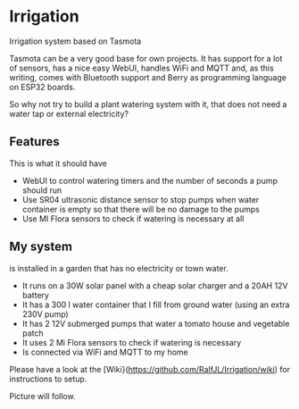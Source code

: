 # Irrigation
Irrigation system based on Tasmota

Tasmota can be a very good base for own projects. It has support for a lot of sensors, has a nice easy WebUI, handles WiFi and MQTT and, as this writing, comes with Bluetooth support and Berry as programming language on ESP32 boards.

So why not try to build a plant watering system with it, that does not need a water tap or external electricity?

## Features
This is what it should have
+ WebUI to control watering timers and the number of seconds a pump should run
+ Use SR04 ultrasonic distance sensor to stop pumps when water container is empty so that there will be no damage to the pumps
+ Use MI Flora sensors to check if watering is necessary at all

## My system
is installed in a garden that has no electricity or town water.
+ It runs on a 30W solar panel with a cheap solar charger and a 20AH 12V battery
+ It has a 300 l water container that I fill from ground water (using an extra 230V pump)
+ It has 2 12V submerged pumps that water a tomato house and vegetable patch
+ It uses 2 Mi Flora sensors to check if watering is necessary
+ Is connected via WiFi and MQTT to my home

Please have a look at the [Wiki}(https://github.com/RalfJL/Irrigation/wiki) for instructions to setup.

Picture will follow.
